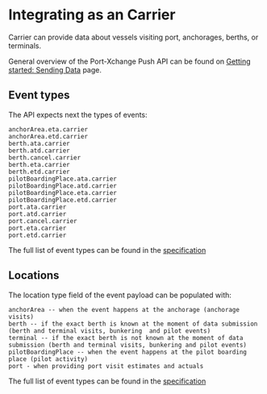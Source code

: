 # Integrating as an Carrier

Carrier can provide data about vessels visiting port, anchorages, berths, or terminals.

General overview of the Port-Xchange Push API can be found on [Getting started: Sending Data](/sending-data/index.md) page.

## Event types

The API expects next the types of events:

```
anchorArea.eta.carrier
anchorArea.etd.carrier
berth.ata.carrier
berth.atd.carrier
berth.cancel.carrier
berth.eta.carrier
berth.etd.carrier
pilotBoardingPlace.ata.carrier
pilotBoardingPlace.atd.carrier
pilotBoardingPlace.eta.carrier
pilotBoardingPlace.etd.carrier
port.ata.carrier
port.atd.carrier
port.cancel.carrier
port.eta.carrier
port.etd.carrier
```

The full list of event types can be found in the [specification](https://github.com/PortCallOptimisation/port-call-event-format/blob/master/Event_spec.ts#L215-L340)

## Locations

The location type field of the event payload can be populated with:

```
anchorArea -- when the event happens at the anchorage (anchorage visits)
berth -- if the exact berth is known at the moment of data submission (berth and terminal visits, bunkering  and pilot events)
terminal -- if the exact berth is not known at the moment of data submission (berth and terminal visits, bunkering and pilot events)
pilotBoardingPlace -- when the event happens at the pilot boarding place (pilot activity)
port - when providing port visit estimates and actuals
```

The full list of event types can be found in the [specification](https://github.com/PortCallOptimisation/port-call-event-format/blob/master/Event_spec.ts#L343-L352)